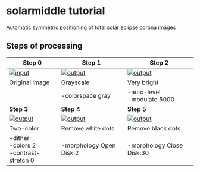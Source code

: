 # solarmiddle tutorial

Automatic symmetric positioning of total solar eclipse corona images

## Steps of processing

|Step 0|Step 1|Step 2|
|------|------|------|
|[![input](../gh-pages/sample_input_300.jpg)](../gh-pages/sample_input_1000.jpg)|[![output](../gh-pages/solarmiddle_step01_300.jpg)](../gh-pages/solarmiddle_step01_1000.jpg)|[![output](../gh-pages/solarmiddle_step02_300.jpg)](../gh-pages/solarmiddle_step02_1000.jpg)|
|Original image|Grayscale|Very bright|
||-colorspace gray|-auto-level<br />-modulate 5000<br />|
|**Step 3**|**Step 4**|**Step 5**|
|[![output](../gh-pages/solarmiddle_step03_300.jpg)](../gh-pages/solarmiddle_step03_1000.jpg)|[![output](../gh-pages/solarmiddle_step04_300.jpg)](../gh-pages/solarmiddle_step04_1000.jpg)|[![output](../gh-pages/solarmiddle_step05_300.jpg)](../gh-pages/solarmiddle_step05_1000.jpg)|
|Two-color|Remove white dots|Remove black dots|
|+dither<br/>-colors 2<br />-contrast-stretch 0|-morphology Open Disk:2|-morphology Close Disk:30|


